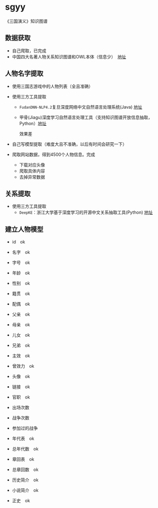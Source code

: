 # sgyy
《三国演义》知识图谱

## 数据获取

* 自己爬取，已完成
* 中国四大名著人物关系知识图谱和OWL本体（信息少）　[地址](http://openkg.cn/dataset/ch4masterpieces)

## 人物名字提取

* 使用三国志游戏中的人物列表（全且准确）

* 使用三方工具提取

  * `FudanDNN-NLP4.2`复旦深度网络中文自然语言处理系统(Java) [地址](http://openkg.cn/tool/fudandnnnlp)

  * 甲骨(Jiagu)深度学习自然语言处理工具（支持知识图谱开放信息抽取，Python）[地址](http://openkg.cn/tool/jiagu)

    效果差

* 自己写模型提取（难度大且不准确，以后有时间会研究一下）

* 爬取网站数据，得到4500个人物信息。完成

  * 下载对应头像
  * 爬取具体内容
  * 去掉异常数据

## 关系提取

* 使用三方工具提取
  * `DeepKE`：浙江大学基于深度学习的开源中文关系抽取工具(Python) [地址](http://openkg.cn/tool/deepke)

## 建立人物模型

* id　ok

* 名字　ok

* 字号　ok

* 年龄　ok

* 性别　ok

* 籍贯　ok

* 配偶　ok

* 父亲　ok

* 母亲　ok

* 儿女　ok

* 兄弟　ok

* 主效　ok

* 曾效力　ok

* 头像　ok

* 链接　ok

* 官职　ok

* 出场次数

* 战争次数

* 参加过的战争

* 年代表　ok

* 总年代数　ok

* 章回表　ok

* 总章回数　ok

* 历史简介　ok

* 小说简介　ok

* 正史　ok

  